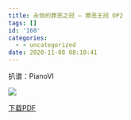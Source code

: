 ```yaml
---
title: 永恒的罪恶之冠 – 罪恶王冠 OP2
tags: []
id: '160'
categories:
  - - uncategorized
date: 2020-11-08 08:10:41
---
```


扒谱：PianoVI

![](https://animenz.anotia.top/wp-content/uploads/2020/11/罪恶王冠-722x1024.png)

[下载PDF](https://animenz.anotia.top/wp-content/uploads/2020/11/Animenz-The-Everlasting-Guilty-Crown.pdf)